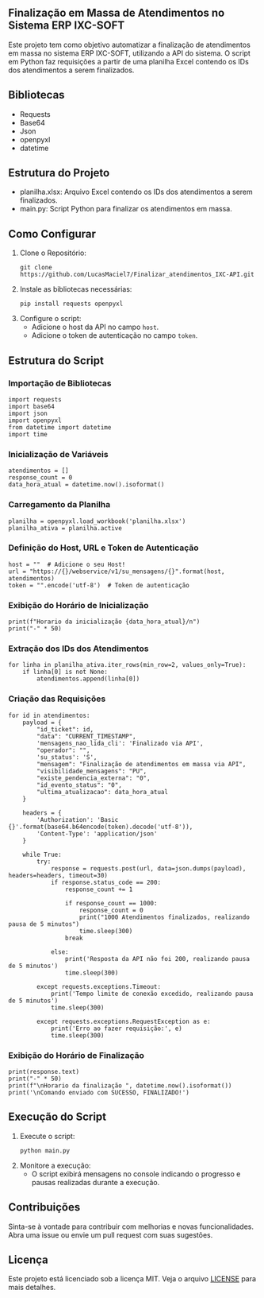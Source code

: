 <h2>Finalização em Massa de Atendimentos no Sistema ERP IXC-SOFT</h2>

Este projeto tem como objetivo automatizar a finalização de atendimentos em massa no sistema ERP IXC-SOFT, utilizando a API do sistema. O script em Python faz requisições a partir de uma planilha Excel contendo os IDs dos atendimentos a serem finalizados.

<h2>Bibliotecas</h2>
<ul>
  <li>Requests</li>
  <li>Base64</li>
  <li>Json</li>
  <li>openpyxl</li>
  <li>datetime</li>
</ul>

<h2>Estrutura do Projeto</h2>
<ul>
  <li>planilha.xlsx: Arquivo Excel contendo os IDs dos atendimentos a serem finalizados.</li>
  <li>main.py: Script Python para finalizar os atendimentos em massa.</li>
</ul>

<h2>Como Configurar</h2>
<ol>
  <li>Clone o Repositório:
    <pre><code>git clone https://github.com/LucasMaciel7/Finalizar_atendimentos_IXC-API.git</code></pre>
  </li>
  <li>Instale as bibliotecas necessárias:
    <pre><code>pip install requests openpyxl</code></pre>
  </li>
  <li>Configure o script:
    <ul>
      <li>Adicione o host da API no campo <code>host</code>.</li>
      <li>Adicione o token de autenticação no campo <code>token</code>.</li>
    </ul>
  </li>
</ol>

<h2>Estrutura do Script</h2>

<h3>Importação de Bibliotecas</h3>

<pre><code>import requests
import base64
import json
import openpyxl
from datetime import datetime
import time
</code></pre>

<h3>Inicialização de Variáveis</h3>

<pre><code>atendimentos = []
response_count = 0
data_hora_atual = datetime.now().isoformat()
</code></pre>

<h3>Carregamento da Planilha</h3>

<pre><code>planilha = openpyxl.load_workbook('planilha.xlsx')
planilha_ativa = planilha.active
</code></pre>

<h3>Definição do Host, URL e Token de Autenticação</h3>

<pre><code>host = ""  # Adicione o seu Host!
url = "https://{}/webservice/v1/su_mensagens/{}".format(host, atendimentos)
token = "".encode('utf-8')  # Token de autenticação
</code></pre>

<h3>Exibição do Horário de Inicialização</h3>

<pre><code>print(f"Horario da inicialização {data_hora_atual}/n")
print("-" * 50)
</code></pre>

<h3>Extração dos IDs dos Atendimentos</h3>

<pre><code>for linha in planilha_ativa.iter_rows(min_row=2, values_only=True):
    if linha[0] is not None:
        atendimentos.append(linha[0])
</code></pre>

<h3>Criação das Requisições</h3>

<pre><code>for id in atendimentos:
    payload = {
        "id_ticket": id,
        "data": "CURRENT_TIMESTAMP",
        'mensagens_nao_lida_cli': 'Finalizado via API',
        "operador": "",
        'su_status': 'S',
        "mensagem": "Finalização de atendimentos em massa via API",
        "visibilidade_mensagens": "PU",
        "existe_pendencia_externa": "0",
        "id_evento_status": "0",
        "ultima_atualizacao": data_hora_atual
    }

    headers = {
        'Authorization': 'Basic {}'.format(base64.b64encode(token).decode('utf-8')),
        'Content-Type': 'application/json'
    }

    while True:
        try:
            response = requests.post(url, data=json.dumps(payload), headers=headers, timeout=30)
            if response.status_code == 200:
                response_count += 1

                if response_count == 1000:
                    response_count = 0
                    print("1000 Atendimentos finalizados, realizando pausa de 5 minutos")
                    time.sleep(300)
                break

            else:
                print('Resposta da API não foi 200, realizando pausa de 5 minutos')
                time.sleep(300)

        except requests.exceptions.Timeout:
            print('Tempo limite de conexão excedido, realizando pausa de 5 minutos')
            time.sleep(300)

        except requests.exceptions.RequestException as e:
            print('Erro ao fazer requisição:', e)
            time.sleep(300)
</code></pre>

<h3>Exibição do Horário de Finalização</h3>

<pre><code>print(response.text)
print("-" * 50)
print(f"\nHorario da finalização ", datetime.now().isoformat())
print('\nComando enviado com SUCESSO, FINALIZADO!')
</code></pre>

<h2>Execução do Script</h2>

<ol>
  <li>Execute o script:
    <pre><code>python main.py</code></pre>
  </li>
  <li>Monitore a execução:
    <ul>
      <li>O script exibirá mensagens no console indicando o progresso e pausas realizadas durante a execução.</li>
    </ul>
  </li>
</ol>

<h2>Contribuições</h2>

Sinta-se à vontade para contribuir com melhorias e novas funcionalidades. Abra uma issue ou envie um pull request com suas sugestões.

<h2>Licença</h2>

Este projeto está licenciado sob a licença MIT. Veja o arquivo <a href="LICENSE">LICENSE</a> para mais detalhes.
